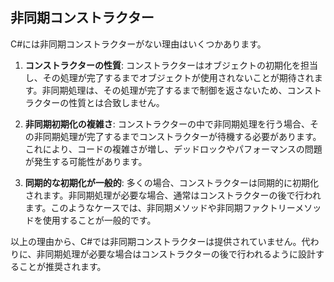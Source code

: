 ## 非同期コンストラクター

C#には非同期コンストラクターがない理由はいくつかあります。

1. **コンストラクターの性質**: コンストラクターはオブジェクトの初期化を担当し、その処理が完了するまでオブジェクトが使用されないことが期待されます。非同期処理は、その処理が完了するまで制御を返さないため、コンストラクターの性質とは合致しません。

1. **非同期初期化の複雑さ**: コンストラクターの中で非同期処理を行う場合、その非同期処理が完了するまでコンストラクターが待機する必要があります。これにより、コードの複雑さが増し、デッドロックやパフォーマンスの問題が発生する可能性があります。

1. **同期的な初期化が一般的**: 多くの場合、コンストラクターは同期的に初期化されます。非同期処理が必要な場合、通常はコンストラクターの後で行われます。このようなケースでは、非同期メソッドや非同期ファクトリーメソッドを使用することが一般的です。

以上の理由から、C#では非同期コンストラクターは提供されていません。代わりに、非同期処理が必要な場合はコンストラクターの後で行われるように設計することが推奨されます。

